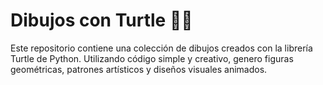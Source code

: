# Dibujos con Turtle 🐢🎨
Este repositorio contiene una colección de dibujos creados con la librería Turtle de Python. Utilizando código simple y creativo, genero figuras geométricas, patrones artísticos y diseños visuales animados. 
